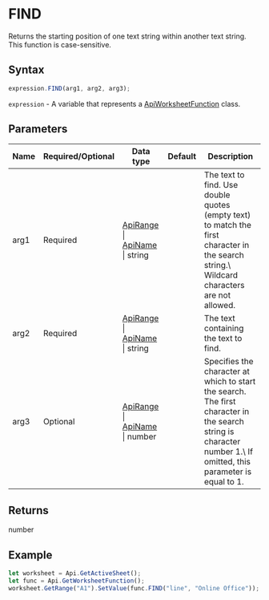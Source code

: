 # FIND

Returns the starting position of one text string within another text string. This function is case-sensitive.

## Syntax

```javascript
expression.FIND(arg1, arg2, arg3);
```

`expression` - A variable that represents a [ApiWorksheetFunction](../ApiWorksheetFunction.md) class.

## Parameters

| **Name** | **Required/Optional** | **Data type** | **Default** | **Description** |
| ------------- | ------------- | ------------- | ------------- | ------------- |
| arg1 | Required | [ApiRange](../../ApiRange/ApiRange.md) \| [ApiName](../../ApiName/ApiName.md) \| string |  | The text to find. Use double quotes (empty text) to match the first character in the search string.\ Wildcard characters are not allowed. |
| arg2 | Required | [ApiRange](../../ApiRange/ApiRange.md) \| [ApiName](../../ApiName/ApiName.md) \| string |  | The text containing the text to find. |
| arg3 | Optional | [ApiRange](../../ApiRange/ApiRange.md) \| [ApiName](../../ApiName/ApiName.md) \| number |  | Specifies the character at which to start the search. The first character in the search string is character number 1.\ If omitted, this parameter is equal to 1. |

## Returns

number

## Example



```javascript editor-xlsx
let worksheet = Api.GetActiveSheet();
let func = Api.GetWorksheetFunction();
worksheet.GetRange("A1").SetValue(func.FIND("line", "Online Office"));
```
